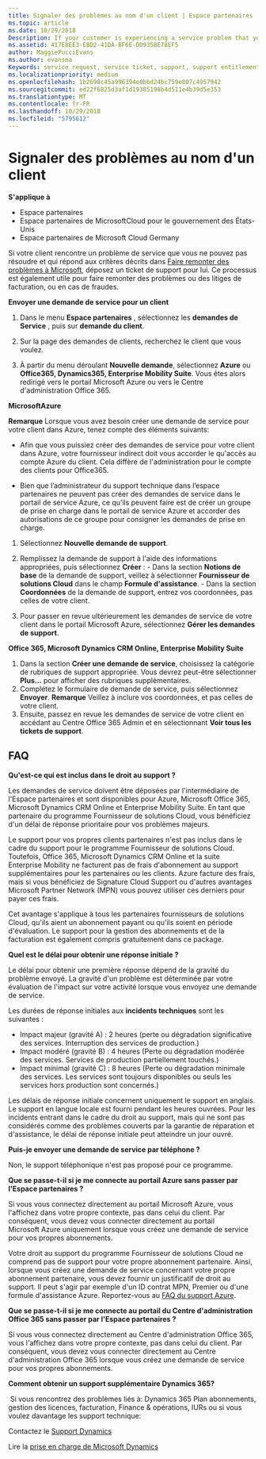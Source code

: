 ```yaml
---
title: Signaler des problèmes au nom d'un client | Espace partenaires
ms.topic: article
ms.date: 10/29/2018
Description: If your customer is experiencing a service problem that you can''t resolve, and that meets the criteria described in Escalate problems to Microsoft, file a support ticket for them.
ms.assetid: 417E8EE3-EBD2-41DA-BF6E-DD935BE78EF5
author: MaggiePucciEvans
ms.author: evansma
Keywords: service request, service ticket, support, support entitlement, aobo, Azure aobo
ms.localizationpriority: medium
ms.openlocfilehash: 1b2698c45a996394e0bbd24bc759e807c4957942
ms.sourcegitcommit: ed22f6825d3af1d19385198b4d511e4b39d5e353
ms.translationtype: MT
ms.contentlocale: fr-FR
ms.lasthandoff: 10/29/2018
ms.locfileid: "5795612"
---
```

# <a name="report-problems-on-behalf-of-a-customer"></a>Signaler des problèmes au nom d'un client

**S'applique à**

-  Espace partenaires
-  Espace partenaires de MicrosoftCloud pour le gouvernement des États-Unis
-  Espace partenaires de Microsoft Cloud Germany

Si votre client rencontre un problème de service que vous ne pouvez pas résoudre et qui répond aux critères décrits dans [Faire remonter des problèmes à Microsoft](escalate-problems-to-microsoft.md), déposez un ticket de support pour lui. Ce processus est également utile pour faire remonter des problèmes ou des litiges de facturation, ou en cas de fraudes.

**Envoyer une demande de service pour un client**

1.  Dans le menu **Espace partenaires** , sélectionnez les **demandes de Service** , puis sur **demande du client**. 

2.  Sur la page des demandes de clients, recherchez le client que vous voulez.

3.  À partir du menu déroulant **Nouvelle demande**, sélectionnez **Azure** ou **Office365, Dynamics365, Enterprise Mobility Suite**. Vous êtes alors redirigé vers le portail Microsoft Azure ou vers le Centre d'administration Office&nbsp;365.

**MicrosoftAzure**

**Remarque** Lorsque vous avez besoin créer une demande de service pour votre client dans Azure, tenez compte des éléments suivants:

- Afin que vous puissiez créer des demandes de service pour votre client dans Azure, votre fournisseur indirect doit vous accorder le qu'accès au compte Azure du client. Cela diffère de l'administration pour le compte des clients pour Office365. 

- Bien que l’administrateur du support technique dans l’espace partenaires ne peuvent pas créer des demandes de service dans le portail de service Azure, ce qu’ils peuvent faire est de créer un groupe de prise en charge dans le portail de service Azure et accorder des autorisations de ce groupe pour consigner les demandes de prise en charge.

1.  Sélectionnez **Nouvelle demande de support**.
2.  Remplissez la demande de support à l'aide des informations appropriées, puis sélectionnez **Créer**&nbsp;:
        -   Dans la section **Notions de base** de la demande de support, veillez à sélectionner **Fournisseur de solutions Cloud** dans le champ **Formule d'assistance**.
        -   Dans la section **Coordonnées** de la demande de support, entrez vos coordonnées, pas celles de votre client.

3.  Pour passer en revue ultérieurement les demandes de service de votre client dans le portail Microsoft Azure, sélectionnez **Gérer les demandes de support**.



**Office&nbsp;365, Microsoft Dynamics&nbsp;CRM Online, Enterprise Mobility Suite**

1. Dans la section **Créer une demande de service**, choisissez la catégorie de rubriques de support appropriée. Vous devrez peut-être sélectionner **Plus...** pour afficher des rubriques supplémentaires.    
2. Complétez le formulaire de demande de service, puis sélectionnez **Envoyer**.
    **Remarque** Veillez à inclure vos coordonnées, et pas celles de votre client.
3. Ensuite, passez en revue les demandes de service de votre client en accédant au Centre Office&nbsp;365 Admin et en sélectionnant **Voir tous les tickets de support**.

## <a name="faq"></a>FAQ


**Qu'est-ce qui est inclus dans le droit au support&nbsp;?**

Les demandes de service doivent être déposées par l'intermédiaire de l'Espace partenaires et sont disponibles pour Azure, Microsoft Office&nbsp;365, Microsoft&nbsp;Dynamics&nbsp;CRM Online et Enterprise Mobility Suite. En tant que partenaire du programme Fournisseur de solutions Cloud, vous bénéficiez d'un délai de réponse prioritaire pour vos problèmes majeurs.

Le support pour vos propres clients partenaires n'est pas inclus dans le cadre du support pour le programme Fournisseur de solutions Cloud. Toutefois, Office&nbsp;365, Microsoft Dynamics CRM Online et la suite Enterprise&nbsp;Mobility ne facturent pas de frais d'abonnement au support supplémentaires pour les partenaires ou les clients. Azure facture des frais, mais si vous bénéficiez de Signature&nbsp;Cloud&nbsp;Support ou d'autres avantages Microsoft Partner Network (MPN) vous pouvez utiliser ces derniers pour payer ces frais.

Cet avantage s'applique à tous les partenaires fournisseurs de solutions Cloud, qu'ils aient un abonnement payant ou qu'ils soient en période d'évaluation. Le support pour la gestion des abonnements et de la facturation est également compris gratuitement dans ce package.

**Quel est le délai pour obtenir une réponse initiale&nbsp;?**

Le délai pour obtenir une première réponse dépend de la gravité du problème envoyé. La gravité d'un problème est déterminée par votre évaluation de l'impact sur votre activité lorsque vous envoyez une demande de service.

Les durées de réponse initiales aux **incidents techniques** sont les suivantes&nbsp;:

-   Impact majeur (gravité&nbsp;A)&nbsp;: 2&nbsp;heures (perte ou dégradation significative des services. Interruption des services de production.)
-   Impact modéré (gravité&nbsp;B)&nbsp;: 4&nbsp;heures (Perte ou dégradation modérée des services. Services de production partiellement touchés.)
-   Impact minimal (gravité&nbsp;C)&nbsp;: 8&nbsp;heures (Perte ou dégradation minimale des services. Les services sont toujours disponibles ou seuls les services hors production sont concernés.)

Les délais de réponse initiale concernent uniquement le support en anglais. Le support en langue locale est fourni pendant les heures ouvrées.
Pour les incidents entrant dans le cadre du droit au support, mais qui ne sont pas considérés comme des problèmes couverts par la garantie de réparation et d'assistance, le délai de réponse initiale peut atteindre un jour ouvré.

**Puis-je envoyer une demande de service par téléphone&nbsp;?**

Non, le support téléphonique n'est pas proposé pour ce programme.

**Que se passe-t-il si je me connecte au portail Azure sans passer par l'Espace partenaires&nbsp;?**

Si vous vous connectez directement au portail Microsoft&nbsp;Azure, vous l'affichez dans votre propre contexte, pas dans celui du client. Par conséquent, vous devez vous connecter directement au portail Microsoft&nbsp;Azure uniquement lorsque vous créez une demande de service pour vos propres abonnements.

Votre droit au support du programme Fournisseur de solutions Cloud ne comprend pas de support pour votre propre abonnement partenaire. Ainsi, lorsque vous créez une demande de service concernant votre propre abonnement partenaire, vous devez fournir un justificatif de droit au support. Il peut s'agir par exemple d'un ID contrat MPN, Premier ou d'une formule d'assistance Azure. Reportez-vous au [FAQ du support Azure](http://go.microsoft.com/fwlink/?LinkId=717532).

**Que se passe-t-il si je me connecte au portail du Centre d'administration Office&nbsp;365 sans passer par l'Espace partenaires&nbsp;?**

Si vous vous connectez directement au Centre d'administration Office&nbsp;365, vous l'affichez dans votre propre contexte, pas dans celui du client. Par conséquent, vous devez vous connecter directement au Centre d'administration Office&nbsp;365 lorsque vous créez une demande de service pour vos propres abonnements.

**Comment obtenir un support supplémentaire Dynamics 365?**

 Si vous rencontrez des problèmes liés à: Dynamics 365 Plan abonnements, gestion des licences, facturation, Finance & opérations, IURs ou si vous voulez davantage les support technique:
 
Contactez le [Support Dynamics](https://docs.microsoft.com/dynamics365/customer-engagement/admin/contact-technical-support)

Lire la [prise en charge de Microsoft Dynamics](https://support.microsoft.com/help/4052881/faq-microsoft-dynamics-365-for-unified-operations-iur)



